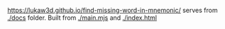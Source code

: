 https://lukaw3d.github.io/find-missing-word-in-mnemonic/ serves from [./docs](./docs) folder. Built from [./main.mjs](./main.mjs) and [./index.html](./index.html)
